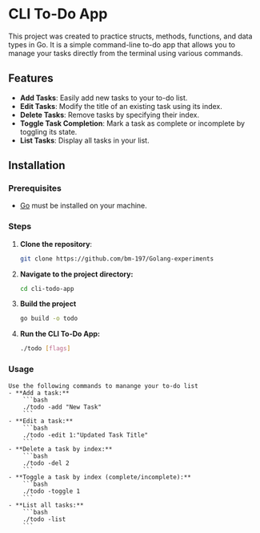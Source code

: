 # CLI To-Do App

This project was created to practice structs, methods, functions, and data types in Go. It is a simple command-line to-do app that allows you to manage your tasks directly from the terminal using various commands.

## Features

- **Add Tasks**: Easily add new tasks to your to-do list.
- **Edit Tasks**: Modify the title of an existing task using its index.
- **Delete Tasks**: Remove tasks by specifying their index.
- **Toggle Task Completion**: Mark a task as complete or incomplete by toggling its state.
- **List Tasks**: Display all tasks in your list.

## Installation

### Prerequisites

- [Go](https://golang.org/dl/) must be installed on your machine.

### Steps

1. **Clone the repository**:
   ```bash
   git clone https://github.com/bm-197/Golang-experiments
   ```
2. **Navigate to the project directory:**
    ```bash
    cd cli-todo-app
    ```
3. **Build the project**
    ```bash
    go build -o todo
    ```
4. **Run the CLI To-Do App:**
    ```bash
    ./todo [flags]
    ```
### Usage
    Use the following commands to manange your to-do list
    - **Add a task:**
        ```bash
        ./todo -add "New Task"
        ```
    - **Edit a task:**
        ```bash
        ./todo -edit 1:"Updated Task Title"
        ```
    - **Delete a task by index:**
        ```bash
        ./todo -del 2
        ```
    - **Toggle a task by index (complete/incomplete):**
        ```bash
        ./todo -toggle 1
        ```
    - **List all tasks:**
        ```bash
        ./todo -list
        ```

